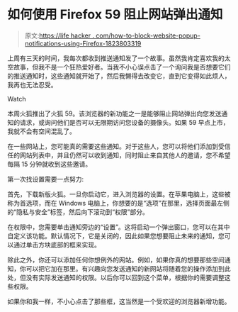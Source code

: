 # 如何使用 Firefox 59 阻止网站弹出通知

> 原文:[https://life hacker . com/how-to-block-website-popup-notifications-using-Firefox-1823803319](https://lifehacker.com/how-to-block-website-popup-notifications-using-firefox-1823803319)

上周有三天的时间，我每次都收到推送通知发了一个故事。虽然我肯定喜欢我的太空故事，但我不是一个狂热爱好者。当我不小心误点击了一个询问我是否想要它们的推送通知时，这些通知就开始了，然后我懒得去改变它，直到它变得如此烦人，我再也无法忍受。

Watch

本周火狐推出了火狐 59。该浏览器的新功能之一是能够阻止网站弹出向您发送通知的请求，或询问他们是否可以无限期访问您设备的摄像头。如果 59 早点上市，我就不会有空间混乱了。

在一些网站上，您可能真的需要这些通知。对于这些人，您可以将他们添加到受信任的网站列表中，并且仍然可以收到通知，同时阻止来自其他人的邀请，您不希望每隔 15 分钟就收到这些邀请。

第一次找设置需要一点努力:

首先，下载新版火狐。一旦你启动它，进入浏览器的设置。在苹果电脑上，这些被称为首选项，而在 Windows 电脑上，你想要的是“选项”在那里，选择页面最左侧的“隐私与安全”标签，然后向下滚动到“权限”部分。

在权限中，您需要单击通知旁边的“设置”。这将启动一个弹出窗口，您可以在其中自定义该功能。默认情况下，它是关闭的，因此如果您想要阻止未来的通知，您可以通过单击方块底部的框来实现。

除此之外，你还可以添加任何你想例外的网站。例如，如果你真的想要那些空间通知，你可以把它加在那里。有兴趣向您发送通知的新网站将随着您的操作添加到此处，但没有实际发送通知的权限。以后你可以回到这个菜单，根据你的需要调整这些权限。

如果你和我一样，不小心点击了那些框，这当然是一个受欢迎的浏览器新增功能。